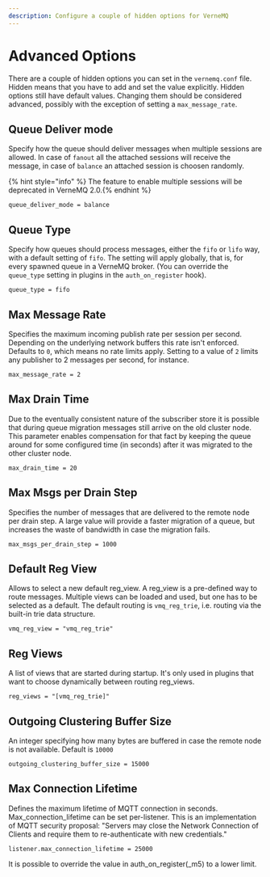 ```yaml
---
description: Configure a couple of hidden options for VerneMQ
---
```


# Advanced Options

There are a couple of hidden options you can set in the `vernemq.conf` file. Hidden means that you have to add and set the value explicitly. Hidden options still have default values. Changing them should be considered advanced, possibly with the exception of setting a `max_message_rate`.

## Queue Deliver mode

Specify how the queue should deliver messages when multiple sessions are allowed. In case of `fanout` all the attached sessions will receive the message, in case of `balance` an attached session is choosen randomly.

{% hint style="info" %} The feature to enable multiple sessions will be deprecated in VerneMQ 2.0.{% endhint %}

```text
queue_deliver_mode = balance
```

## Queue Type

Specify how queues should process messages, either the `fifo` or `lifo` way, with a default setting of `fifo`. The setting will apply globally, that is, for every spawned queue in a VerneMQ broker. (You can override the `queue_type` setting in plugins in the `auth_on_register` hook).

```text
queue_type = fifo
```

## Max Message Rate

Specifies the maximum incoming publish rate per session per second. Depending on the underlying network buffers this rate isn't enforced. Defaults to `0`, which means no rate limits apply. Setting to a value of `2` limits any publisher to 2 messages per second, for instance.

```text
max_message_rate = 2
```

## Max Drain Time

Due to the eventually consistent nature of the subscriber store it is possible that during queue migration messages still arrive on the old cluster node. This parameter enables compensation for that fact by keeping the queue around for some configured time \(in seconds\) after it was migrated to the other cluster node.

```text
max_drain_time = 20
```

## Max Msgs per Drain Step

Specifies the number of messages that are delivered to the remote node per drain step. A large value will provide a faster migration of a queue, but increases the waste of bandwidth in case the migration fails.

```text
max_msgs_per_drain_step = 1000
```

## Default Reg View

Allows to select a new default reg\_view. A reg\_view is a pre-defined way to route messages. Multiple views can be loaded and used, but one has to be selected as a default. The default routing is `vmq_reg_trie`, i.e. routing via the built-in trie data structure.

```text
vmq_reg_view = "vmq_reg_trie"
```

## Reg Views

A list of views that are started during startup. It's only used in plugins that want to choose dynamically between routing reg\_views.

```text
reg_views = "[vmq_reg_trie]"
```

## Outgoing Clustering Buffer Size

An integer specifying how many bytes are buffered in case the remote node is not available. Default is `10000`

```text
outgoing_clustering_buffer_size = 15000
```

## Max Connection Lifetime
Defines the maximum lifetime of MQTT connection in seconds. Max_connection_lifetime can be set per-listener.  This is an implementation of MQTT security proposal:
"Servers may close the Network Connection of Clients and require them to re-authenticate with new credentials."

```text
listener.max_connection_lifetime = 25000
```

It is possible to override the value in auth_on_register(_m5) to a lower limit.

